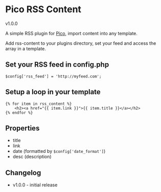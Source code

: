 # Pico RSS Content
v1.0.0

A simple RSS plugin for [Pico](http://pico.dev7studios.com), import content into any template.

Add rss-content to your plugins directory, set your feed and access the array in a template.

## Set your RSS feed in config.php
    $config['rss_feed'] = 'http://myfeed.com';
## Setup a loop in your template
    {% for item in rss_content %}
        <h2><a href="{{ item.link }}">{{ item.title }}</a></h2>
    {% endfor %}
## Properties
- title
- link
- date (formatted by `$config['date_format']`)
- desc (description)

## Changelog
- v1.0.0 - initial release

